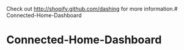 Check out http://shopify.github.com/dashing for more information.# Connected-Home-Dashboard 
# Connected-Home-Dashboard 
